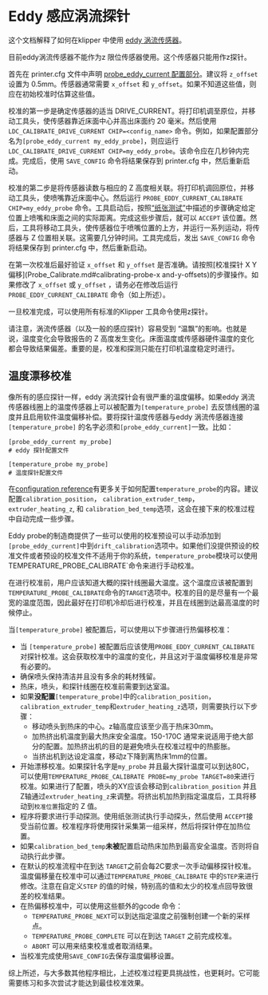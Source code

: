 # Eddy 感应涡流探针

这个文档解释了如何在klipper 中使用 [eddy 涡流传感器](https://en.wikipedia.org/wiki/Eddy_current)。

目前eddy涡流传感器不能作为z 限位传感器使用。这个传感器只能用作z探针。

首先在 printer.cfg 文件中声明 [probe_eddy_current 配置部分](Config_Reference.md#probe_eddy_current)。建议将 `z_offset` 设置为 0.5mm。传感器通常需要 `x_offset` 和 `y_offset`。如果不知道这些值，则应在初始校准时估算这些值。

校准的第一步是确定传感器的适当 DRIVE_CURRENT。将打印机调至原位，并移动工具头，使传感器靠近床面中心并高出床面约 20 毫米。然后使用 `LDC_CALIBRATE_DRIVE_CURRENT CHIP=<config_name>` 命令。例如，如果配置部分名为`[probe_eddy_current my_eddy_probe]`，则应运行 `LDC_CALIBRATE_DRIVE_CURRENT CHIP=my_eddy_probe`。该命令应在几秒钟内完成。完成后，使用 `SAVE_CONFIG` 命令将结果保存到 printer.cfg 中，然后重新启动。

校准的第二步是将传感器读数与相应的 Z 高度相关联。将打印机调回原位，并移动工具头，使喷嘴靠近床面中心。然后运行 `PROBE_EDDY_CURRENT_CALIBRATE CHIP=my_eddy_probe` 命令。工具启动后，按照[“纸张测试”](Bed_Level.md#the-paper-test)中描述的步骤确定给定位置上喷嘴和床面之间的实际距离。完成这些步骤后，就可以 `ACCEPT` 该位置。然后，工具将移动工具头，使传感器位于喷嘴位置的上方，并运行一系列运动，将传感器与 Z 位置相关联。这需要几分钟时间。工具完成后，发出 `SAVE_CONFIG` 命令将结果保存到 printer.cfg 中，然后重新启动。

在第一次校准后最好验证 `x_offset` 和 `y_offset` 是否准确。请按照[校准探针 X Y 偏移](Probe_Calibrate.md#calibrating-probe-x and-y-offsets)的步骤操作。如果修改了 `x_offset` 或 `y_offset` ，请务必在修改后运行 `PROBE_EDDY_CURRENT_CALIBRATE` 命令（如上所述）。

一旦校准完成，可以使用所有标准的Klipper 工具命令使用z探针。

请注意，涡流传感器（以及一般的感应探针）容易受到 “温飘”的影响。也就是说，温度变化会导致报告的 Z 高度发生变化。床面温度或传感器硬件温度的变化都会导致结果偏差。重要的是，校准和探测只能在打印机温度稳定时进行。

## 温度漂移校准

像所有的感应探针一样，eddy 涡流探针会有很严重的温度偏移。如果eddy 涡流传感器线圈上的温度传感器上可以被配置为`[temperature_probe]` 去反馈线圈的温度并且启用软件温度偏移补偿。要将探针温度传感器与eddy 涡流传感器连接`[temperature_probe]` 的名字必须和`[probe_eddy_current]`一致。比如：

```
[probe_eddy_current my_probe]
# eddy 探针配置文件

[temperature_probe my_probe]
# 温度探针配置文件
```

在[configuration reference](Config_Reference.md#temperature_probe)有更多关于如何配置`temperature_probe`的内容。建议配置`calibration_position`， `calibration_extruder_temp`， `extruder_heating_z`, 和 `calibration_bed_temp`选项，这会在接下来的校准过程中自动完成一些步骤。

Eddy probe的制造商提供了一些可以使用的校准预设可以手动添加到`[probe_eddy_current]`中到`drift_calibration`选项中。如果他们没提供预设的校准文件或者预设的校准文件不适用于你的系统，`temperature_probe`模块可以使用TEMPERATURE_PROBE_CALIBRATE`命令来进行手动校准。

在进行校准前，用户应该知道大概的探针线圈最大温度。这个温度应该被配置到`TEMPERATURE_PROBE_CALIBRATE`命令的`TARGET`选项中。校准的目的是尽量有一个最宽的温度范围，因此最好在打印机冷却后进行校准，并且在线圈到达最高温度的时候停止。

当`[temperature_probe]` 被配置后，可以使用以下步骤进行热偏移校准：

- 当 `[temperature_probe]` 被配置后应该使用`PROBE_EDDY_CURRENT_CALIBRATE`对探针校准。这会获取校准中的温度的变化，并且这对于温度偏移校准是非常有必要的。
- 确保喷头保持清洁并且没有多余的耗材残留。
- 热床，喷头，和探针线圈在校准前需要到达室温。
- 如果**没配置**`[temperature_probe]`中的`calibration_position`，`calibration_extruder_temp`和`extruder_heating_z`选项，则需要执行以下步骤：
   - 移动喷头到热床的中心。z轴高度应该至少高于热床30mm。
   - 加热挤出机温度到最大热床安全温度。150-170C 通常来说适用于绝大部分的配置。加热挤出机的目的是避免喷头在校准过程中的热膨胀。
   - 当挤出机到达设定温度，移动z下降到离热床1mm的位置。
- 开始漂移校准。如果探针名字是`my_probe` 并且最大探针温度可以到达80C，可以使用`TEMPERATURE_PROBE_CALIBRATE PROBE=my_probe TARGET=80`来进行校准。如果进行了配置，喷头的XY应该会移动到`calibration_position` 并且Z轴通过`extruder_heating_z`来调整。将挤出机加热到指定温度后，工具将移动到`校准位置`指定的 Z 值。
- 程序将要求进行手动探测。使用纸张测试执行手动探头，然后使用 `ACCEPT`接受当前位置。校准程序将使用探针采集第一组采样，然后将探针停在加热位置。
- 如果`calibration_bed_temp`**未被**配置启动热床加热到最高安全温度。否则将自动执行此步骤。
- 在默认的校准流程中在到达 `TARGET`之前会每2C要求一次手动偏移探针校准。温度偏移量在校准中可以通过`TEMPERATURE_PROBE_CALIBRATE` 中的`STEP`来进行修改。注意在自定义`STEP` 的值的时候，特别高的值和太少的校准点回导致很差的校准结果。
- 在热偏移校准中，可以使用这些额外的gcode 命令：
   - `TEMPERATURE_PROBE_NEXT`可以到达指定温度之前强制创建一个新的采样点。
   - `TEMPERATURE_PROBE_COMPLETE` 可以在到达 `TARGET` 之前完成校准。
   - `ABORT` 可以用来结束校准或者取消结果。
- 当校准完成使用`SAVE_CONFIG`去保存温度偏移设置。

综上所述，与大多数其他程序相比，上述校准过程更具挑战性，也更耗时。它可能需要练习和多次尝试才能达到最佳校准效果。

